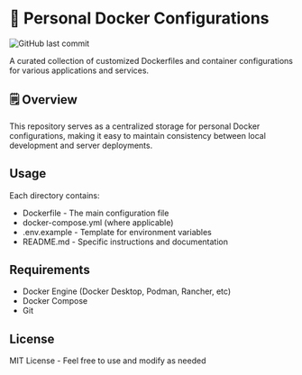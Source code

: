# 🐳 Personal Docker Configurations

![GitHub last commit](https://img.shields.io/github/last-commit/pablohdzvizcarra/personal-docker-library)

A curated collection of customized Dockerfiles and container configurations for various applications and services.

## 🗒️ Overview

This repository serves as a centralized storage for personal Docker configurations, making it easy to maintain consistency between local development and server deployments.

## Usage

Each directory contains:

- Dockerfile - The main configuration file
- docker-compose.yml (where applicable)
- .env.example - Template for environment variables
- README.md - Specific instructions and documentation

## Requirements

- Docker Engine (Docker Desktop, Podman, Rancher, etc)
- Docker Compose
- Git

## License

MIT License - Feel free to use and modify as needed
